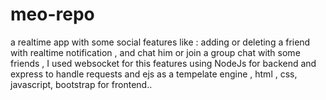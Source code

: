 # meo-repo

a realtime app with some social features like : adding or deleting a friend with realtime notification , and chat him or join a group chat with some friends ,
I used websocket for this features using NodeJs for backend and express to handle requests and ejs as a tempelate engine , html  , css, javascript, bootstrap for frontend..
